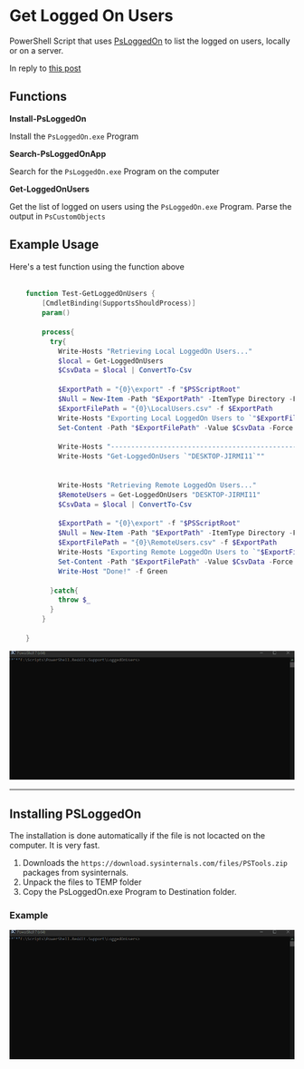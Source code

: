 # Get Logged On Users

PowerShell Script that uses [PsLoggedOn](https://learn.microsoft.com/en-us/sysinternals/downloads/psloggedon) to list the logged on users, locally or on a server.

In reply to [this post](https://www.reddit.com/r/PowerShell/comments/16rx0vw/export_list_of_logged_on_users/)

## Functions

**Install-PsLoggedOn**

Install the ```PsLoggedOn.exe``` Program

**Search-PsLoggedOnApp**

Search for the  ```PsLoggedOn.exe``` Program on the computer

**Get-LoggedOnUsers**

Get the list of logged on users using the ```PsLoggedOn.exe``` Program. Parse the output in ```PsCustomObjects```


## Example Usage

Here's a test function using the function above

```powershell

	function Test-GetLoggedOnUsers { 
	    [CmdletBinding(SupportsShouldProcess)]
	    param()

	    process{
	      try{
	        Write-Hosts "Retrieving Local LoggedOn Users..."
	        $local = Get-LoggedOnUsers
	        $CsvData = $local | ConvertTo-Csv
	        
	        $ExportPath = "{0}\export" -f "$PSScriptRoot"
	        $Null = New-Item -Path "$ExportPath" -ItemType Directory -Force -ErrorAction Ignore
	        $ExportFilePath = "{0}\LocalUsers.csv" -f $ExportPath
	        Write-Hosts "Exporting Local LoggedOn Users to `"$ExportFilePath`""
	        Set-Content -Path "$ExportFilePath" -Value $CsvData -Force -ErrorAction Ignore

	        Write-Hosts "------------------------------------------------"
	        Write-Hosts "Get-LoggedOnUsers `"DESKTOP-JIRMI11`""
	        

	        Write-Hosts "Retrieving Remote LoggedOn Users..."
	        $RemoteUsers = Get-LoggedOnUsers "DESKTOP-JIRMI11"
	        $CsvData = $local | ConvertTo-Csv
	        
	        $ExportPath = "{0}\export" -f "$PSScriptRoot"
	        $Null = New-Item -Path "$ExportPath" -ItemType Directory -Force -ErrorAction Ignore
	        $ExportFilePath = "{0}\RemoteUsers.csv" -f $ExportPath
	        Write-Hosts "Exporting Remote LoggedOn Users to `"$ExportFilePath`""
	        Set-Content -Path "$ExportFilePath" -Value $CsvData -Force -ErrorAction Ignore
	        Write-Host "Done!" -f Green
	       
	      }catch{
	        throw $_
	      }
	    }

	}

```

![Demo](img/demo.gif)


-----------------------



## Installing PSLoggedOn

The installation is done automatically if the file is not locacted on the computer. It is very fast. 

1. Downloads the ```https://download.sysinternals.com/files/PSTools.zip``` packages from sysinternals.
2. Unpack the files to TEMP folder
3. Copy the PsLoggedOn.exe Program to Destination folder.

### Example

![Demo](img/install.gif)
